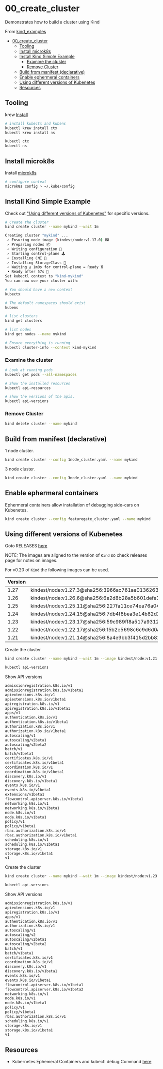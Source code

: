 # 00_create_cluster

Demonstrates how to build a cluster using Kind  

From [kind_examples](https://github.com/chrisguest75/kind_examples)

- [00\_create\_cluster](#00_create_cluster)
  - [Tooling](#tooling)
  - [Install microk8s](#install-microk8s)
  - [Install Kind Simple Example](#install-kind-simple-example)
    - [Examine the cluster](#examine-the-cluster)
    - [Remove Cluster](#remove-cluster)
  - [Build from manifest (declarative)](#build-from-manifest-declarative)
  - [Enable ephermeral containers](#enable-ephermeral-containers)
  - [Using different versions of Kubenetes](#using-different-versions-of-kubenetes)
  - [Resources](#resources)

## Tooling

krew [Install](https://krew.sigs.k8s.io/docs/user-guide/setup/install/)

```sh
# install kubectx and kubens
kubectl krew install ctx 
kubectl krew install ns

kubectl ctx
kubectl ns
```

## Install microk8s

Install [microk8s](https://microk8s.io/docs)  

```sh
# configure context
microk8s config > ~/.kube/config 
```

## Install Kind Simple Example

Check out ["Using different versions of Kubenetes"](#using-different-versions-of-kubenetes) for specific versions.  

```sh
# Create the cluster
kind create cluster --name mykind --wait 1m  

Creating cluster "mykind" ...
 ✓ Ensuring node image (kindest/node:v1.17.0) 🖼
 ✓ Preparing nodes 📦
 ✓ Writing configuration 📜
 ✓ Starting control-plane 🕹️
 ✓ Installing CNI 🔌
 ✓ Installing StorageClass 💾
 ✓ Waiting ≤ 1m0s for control-plane = Ready ⏳
 • Ready after 57s 💚
Set kubectl context to "kind-mykind"
You can now use your cluster with:

# You should have a new context
kubectx

# The default namespaces should exist
kubens

# list clusters
kind get clusters 

# list nodes
kind get nodes --name mykind 

# Ensure everything is running
kubectl cluster-info --context kind-mykind
```

### Examine the cluster

```sh
# Look at running pods
kubectl get pods --all-namespaces

# Show the installed resources
kubectl api-resources

# show the versions of the apis.
kubectl api-versions        
```

### Remove Cluster

```sh
kind delete cluster --name mykind 
```

## Build from manifest (declarative)

1 node cluster.  

```sh
kind create cluster --config 1node_cluster.yaml --name mykind
```

3 node cluster.  

```sh
kind create cluster --config 3node_cluster.yaml --name mykind
```

## Enable ephermeral containers

Ephermeral containers allow installation of debugging side-cars on Kubenetes.  

```sh
kind create cluster --config featuregate_cluster.yaml --name mykind
```

## Using different versions of Kubenetes

Goto RELEASES [here](https://github.com/kubernetes-sigs/kind/releases)  

NOTE: The images are aligned to the version of `Kind` so check releases page for notes on images.  

For v0.20 of `Kind` the following images can be used.  

|Version  | Id  |
|---------|---------|
|1.27     | kindest/node:v1.27.3@sha256:3966ac761ae0136263ffdb6cfd4db23ef8a83cba8a463690e98317add2c9ba72        |
|1.26     | kindest/node:v1.26.6@sha256:6e2d8b28a5b601defe327b98bd1c2d1930b49e5d8c512e1895099e4504007adb        |
|1.25     | kindest/node:v1.25.11@sha256:227fa11ce74ea76a0474eeefb84cb75d8dad1b08638371ecf0e86259b35be0c8       |
|1.24     | kindest/node:v1.24.15@sha256:7db4f8bea3e14b82d12e044e25e34bd53754b7f2b0e9d56df21774e6f66a70ab        |
|1.23     | kindest/node:v1.23.17@sha256:59c989ff8a517a93127d4a536e7014d28e235fb3529d9fba91b3951d461edfdb        |
|1.22     | kindest/node:v1.22.17@sha256:f5b2e5698c6c9d6d0adc419c0deae21a425c07d81bbf3b6a6834042f25d4fba2        |
|1.21     | kindest/node:v1.21.14@sha256:8a4e9bb3f415d2bb81629ce33ef9c76ba514c14d707f9797a01e3216376ba093        |

Create the cluster  

```sh
kind create cluster --name mykind --wait 1m --image kindest/node:v1.21.14@sha256:8a4e9bb3f415d2bb81629ce33ef9c76ba514c14d707f9797a01e3216376ba093

kubectl api-versions
```

Show API versions  

```txt
admissionregistration.k8s.io/v1
admissionregistration.k8s.io/v1beta1
apiextensions.k8s.io/v1
apiextensions.k8s.io/v1beta1
apiregistration.k8s.io/v1
apiregistration.k8s.io/v1beta1
apps/v1
authentication.k8s.io/v1
authentication.k8s.io/v1beta1
authorization.k8s.io/v1
authorization.k8s.io/v1beta1
autoscaling/v1
autoscaling/v2beta1
autoscaling/v2beta2
batch/v1
batch/v1beta1
certificates.k8s.io/v1
certificates.k8s.io/v1beta1
coordination.k8s.io/v1
coordination.k8s.io/v1beta1
discovery.k8s.io/v1
discovery.k8s.io/v1beta1
events.k8s.io/v1
events.k8s.io/v1beta1
extensions/v1beta1
flowcontrol.apiserver.k8s.io/v1beta1
networking.k8s.io/v1
networking.k8s.io/v1beta1
node.k8s.io/v1
node.k8s.io/v1beta1
policy/v1
policy/v1beta1
rbac.authorization.k8s.io/v1
rbac.authorization.k8s.io/v1beta1
scheduling.k8s.io/v1
scheduling.k8s.io/v1beta1
storage.k8s.io/v1
storage.k8s.io/v1beta1
v1
```

Create the cluster  

```sh
kind create cluster --name mykind --wait 1m --image kindest/node:v1.23.17@sha256:59c989ff8a517a93127d4a536e7014d28e235fb3529d9fba91b3951d461edfdb

kubectl api-versions
```

Show API versions  

```txt
admissionregistration.k8s.io/v1
apiextensions.k8s.io/v1
apiregistration.k8s.io/v1
apps/v1
authentication.k8s.io/v1
authorization.k8s.io/v1
autoscaling/v1
autoscaling/v2
autoscaling/v2beta1
autoscaling/v2beta2
batch/v1
batch/v1beta1
certificates.k8s.io/v1
coordination.k8s.io/v1
discovery.k8s.io/v1
discovery.k8s.io/v1beta1
events.k8s.io/v1
events.k8s.io/v1beta1
flowcontrol.apiserver.k8s.io/v1beta1
flowcontrol.apiserver.k8s.io/v1beta2
networking.k8s.io/v1
node.k8s.io/v1
node.k8s.io/v1beta1
policy/v1
policy/v1beta1
rbac.authorization.k8s.io/v1
scheduling.k8s.io/v1
storage.k8s.io/v1
storage.k8s.io/v1beta1
v1
```

## Resources  

* Kubernetes Ephemeral Containers and kubectl debug Command [here](https://iximiuz.com/en/posts/kubernetes-ephemeral-containers/)  
